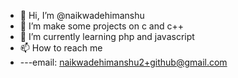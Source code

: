 - 👋 Hi, I’m @naikwadehimanshu
- 👀 I’m make some projects on c and c++
- 🌱 I’m currently learning php and javascript
- 📫 How to reach me
- ---email: naikwadehimanshu2+github@gmail.com


<!---
naikwadehimanshu/naikwadehimanshu is a ✨ special ✨ repository because its `README.md` (this file) appears on your GitHub profile.
You can click the Preview link to take a look at your changes.
--->
